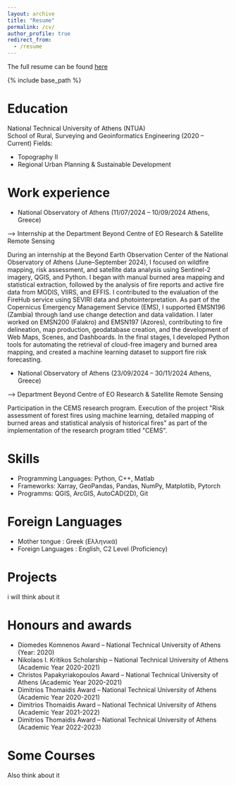 ```yaml
---
layout: archive
title: "Resume"
permalink: /cv/
author_profile: true
redirect_from:
  - /resume
---
```


The full resume can be found [here](EleniSaka.github.io/files/CV_Eleni_Saka.pdf)

{% include base_path %}

Education
======
National Technical University of Athens (NTUA)                 
School of Rural, Surveying and Geoinformatics Engineering (2020 – Current)
Fields: 
* Topography II 
* Regional Urban Planning & Sustainable Development

Work experience
======
* National Observatory of Athens (11/07/2024 – 10/09/2024 Athens, Greece)

--> Internship at the Department Beyond Centre of EO Research & Satellite Remote Sensing

During an internship at the Beyond Earth Observation Center of the National Observatory of Athens (June–September 2024), I focused on wildfire mapping, risk assessment, and satellite data analysis using Sentinel-2 imagery, QGIS, and Python. I began with manual burned area mapping and statistical extraction, followed by the analysis of fire reports and active fire data from MODIS, VIIRS, and EFFIS. I contributed to the evaluation of the FireHub service using SEVIRI data and photointerpretation. As part of the Copernicus Emergency Management Service (EMS), I supported EMSN196 (Zambia) through land use change detection and data validation. I later worked on EMSN200 (Falakro) and EMSN197 (Azores), contributing to fire delineation, map production, geodatabase creation, and the development of Web Maps, Scenes, and Dashboards. In the final stages, I developed Python tools for automating the retrieval of cloud-free imagery and burned area mapping, and created a machine learning dataset to support fire risk forecasting.

* National Observatory of Athens (23/09/2024 – 30/11/2024 Athens, Greece)

--> Department Beyond Centre of EO Research & Satellite Remote Sensing

Participation in the CEMS research program. Execution of the project "Risk assessment of forest fires using machine learning, detailed mapping of burned areas and statistical analysis of historical fires" as part of the implementation of the research program titled "CEMS". 

Skills
======
* Programming Languages: Python, C++, Matlab
* Frameworks: Xarray, GeoPandas, Pandas, NumPy, Matplotlib, Pytorch
* Programms: QGIS, ArcGIS, AutoCAD(2D), Git

Foreign Languages
======
* Mother tongue : Greek (Ελληνικά) 
* Foreign Languages : English, C2 Level (Proficiency)
  
Projects
======
i will think about it 
  
Honours and awards
======
* Diomedes Komnenos Award – National Technical University of Athens (Year: 2020)
* Nikolaos I. Kritikos Scholarship – National Technical University of Athens (Academic Year 2020-2021)
* Christos Papakyriakopoulos Award – National Technical University of Athens (Academic Year 2020-2021)
* Dimitrios Thomaidis Award – National Technical University of Athens (Academic Year 2020-2021) 
* Dimitrios Thomaidis Award – National Technical University of Athens (Academic Year 2021-2022)
* Dimitrios Thomaidis Award – National Technical University of Athens (Academic Year 2022-2023)
  
Some Courses
======
Also think about it
